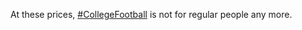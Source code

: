 At these prices, [\#<span>CollegeFootball</span>](https://social.lol/tags/CollegeFootball) is not for regular people any more.